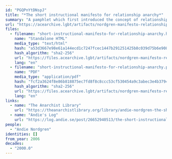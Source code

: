 ```yaml
---
id: "PGQPnYtDNspJ"
title: "*The short instructional manifesto for relationship anarchy*"
summary: "A pamphlet which first introduced the concept of relationship anarchy"
url: "https://acearchive.lgbt/artifacts/nordgren-manifesto-relationship-anarchy"
files:
  - filename: "short-instructional-manifesto-for-relationship-anarchy.html"
    name: "Standalone HTML"
    media_type: "text/html"
    hash: "a53d3667e98e61a144ecd1c7247fcec1447b291251425b8c039d75b6e908c3a2"
    hash_algorithm: "sha2-256"
    url: "https://files.acearchive.lgbt/artifacts/nordgren-manifesto-relationship-anarchy/short-instructional-manifesto-for-relationship-anarchy.html"
    lang: "en"
  - filename: "short-instructional-manifesto-for-relationship-anarchy.pdf"
    name: "PDF"
    media_type: "application/pdf"
    hash: "fcf2a3624f8e86b818875ec7fd8f8c8ccc53cf530454a9c3abec3e4b379494be"
    hash_algorithm: "sha2-256"
    url: "https://files.acearchive.lgbt/artifacts/nordgren-manifesto-relationship-anarchy/short-instructional-manifesto-for-relationship-anarchy.pdf"
    lang: "en"
links:
  - name: "The Anarchist Library"
    url: "https://theanarchistlibrary.org/library/andie-nordgren-the-short-instructional-manifesto-for-relationship-anarchy"
  - name: "Andie's Log"
    url: "https://log.andie.se/post/26652940513/the-short-instructional-manifesto-for-relationship"
people:
  - "Andie Nordgren"
identities: []
from_year: 2006
decades:
  - "2000.0"
---
```

